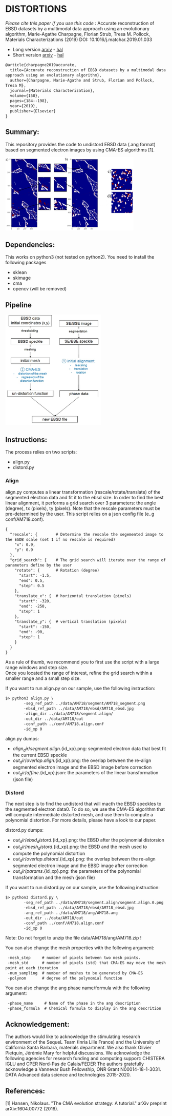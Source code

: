 # DISTORTIONS

*Please cite this paper if you use this code* : 
Accurate reconstruction of EBSD datasets by a multimodal data approach using an evolutionary algorithm, Marie-Agathe Charpagne, Florian Strub, Tresa M. Pollock, Materials Characterizations (2019) DOI: 10.1016/j.matchar.2019.01.033

 - Long version [arxiv](https://arxiv.org/abs/1903.02988) - [hal](https://hal.archives-ouvertes.fr/hal-02062098)
 - Short version [arxiv](https://arxiv.org/abs/1903.02982) - [hal](https://hal.archives-ouvertes.fr/hal-02062104)

```
@article{charpagne2019accurate,
  title={Accurate reconstruction of EBSD datasets by a multimodal data approach using an evolutionary algorithm},
  author={Charpagne, Marie-Agathe and Strub, Florian and Pollock, Tresa M},
  journal={Materials Characterization},
  volume={150},
  pages={184--198},
  year={2019},
  publisher={Elsevier}
}
```



## Summary:

This repository provides the code to undistord EBSD data (.ang format) based on segmented electron images by using CMA-ES algorithms [1].

<img src="https://raw.githubusercontent.com/MLmicroscopy/distortions/master/Ti64comparison_horizontal.png" alt="drawing" style="width:400px;"/>

## Dependencies:
This works on python3 (not tested on python2). You need to install the following packages
 - sklean
 - skimage
 - cma
 - opencv (will be removed)
 
## Pipeline

<img src="https://raw.githubusercontent.com/MLmicroscopy/distortions/master/algo_global.png" alt="drawing" style="width:300px;"/>

## Instructions:

The process relies on two scripts:
 - align.py 
 - distord.py


### Align 
 
align.py computes a linear transformation (rescale/rotate/translate) of the segmented electron data and fit it to the ebsd size.
In order to find the best linear alignment, it performs a grid search over 3 parameters: the angle (degree), tx (pixels), ty (pixels).
Note that the rescale parameters must be pre-determined by the user.
This script relies on a json config file (e..g conf/AM718.conf).

```
{
  "rescale": {        # Determine the rescale the segemented image to the ESDB scale (set 1 if no rescale is required)
    "x": 0.9,
    "y": 0.9
  },
  "grid_search": {    # The grid search will iterate over the range of parameters define by the user
    "rotate": {       # Rotation (degree)
      "start": -1.5,  
      "end": 0.5,
      "step": 0.5
    },
    "translate_x": {  # horizontal translation (pixels)
      "start": -320,
      "end": -250,
      "step": 1
    },
    "translate_y": {  # vertical translation (pixels)
      "start": -150,
      "end": -90,
      "step": 1
    }
  }
}
```

As a rule of thumb, we recommend you to first use the script with a large range windows and step size.  
Once you located the range of interest, refine the grid search within a smaller range and a small step size.

If you want to run align.py on our sample, use the following instruction:
```
$> python3 align.py \
        -seg_ref_path ../data/AM718/segment/AM718_segment.png
        -ebsd_ref_path ../data/AM718/ebsd/AM718_ebsd.jpg
        -align_dir ../data/AM718/segment.align/
        -out_dir ../data/AM718/out
        -conf_path ../conf/AM718.align.conf
        -id_xp 0
```

align.py dumps:
 - ${align_dir}/segment.align.${id_xp}.png: segmented electron data that best fit the current EBSD speckle
 - ${out_dir}/overlap.align.${id_xp}.png: the overlap between the re-align segmented electron image and the EBSD image before correction
 - ${out_dir}/affine.${id_xp}.json: the parameters of the linear transformation (json file)

### Distord
The next step is to find the undistord that will macth the EBSD speckles to the segmented electron data0.
To do so, we use the CMA-ES algorithm that will compute intermediate distorted mesh, and use them to compute a polynomial distortion.
For more details, please have a look to our paper.

distord.py dumps:
 - ${out_dir}/ebsd_distord.${id_xp}.png: the EBSD after the polynomial distorsion
 - ${out_dir}/mesh_distord.${id_xp}.png: the EBSD and the mesh used to compute the polynomial distortion  
 - ${out_dir}/overlap.distord.${id_xp}.png: the overlap between the re-align segmented electron image and the EBSD image after correction
 - ${out_dir}/params.${id_xp}.png: the parameters of the polynomial transformation and the mesh (json file)

     
If you want to run distord.py on our sample, use the following instruction:

```
$> python3 distord.py \
        -seg_ref_path ../data/AM718/segment.align/segment.align.0.png
        -ebsd_ref_path ../data/AM718/ebsd/AM718_ebsd.jpg
        -ang_ref_path ../data/AM718/ang/AM718.ang
        -out_dir ../data/AM718/out
        -conf_path ../conf/AM718.align.conf
        -id_xp 0
```
Note: Do not forget to unzip the file data/AM718/ang/AM718.zip !

You can also change the mesh properties with the following argument:
```
 -mesh_step     # number of pixels between two mesh points. 
 -mesh_std      # number of pixels (std) that CMA-ES may move the mesh point at each iteration
 -num_sampling  # number of meshes to be generated by CMA-ES
 -polynom       # degree of the polynomial function 
```
   
You can also change the ang phase name/formula with the following argument:
```
 -phase_name     # Name of the phase in the ang description
 -phase_formula  # Chemical formula to display in the ang descrition

```
   

## Acknowledgement:
The authors would like to acknowledge the stimulating research environment of the SequeL Team (Inria Lille France) and the University of California Santa Barbara, materials department.
We also thank Olivier Pietquin, Jérémie Mary for helpful discussions. 
We acknowledge the following agencies for research funding and computing support: CHISTERA IGLU and CPER Nord-Pas de Calais/FEDER
The authors gratefully acknowledge a Vannevar Bush Fellowship, ONR Grant N00014-18-1-3031.
DATA Advanced data science and technologies 2015-2020.

## References:

[1] Hansen, Nikolaus. "The CMA evolution strategy: A tutorial." arXiv preprint arXiv:1604.00772 (2016).

 
 
  
